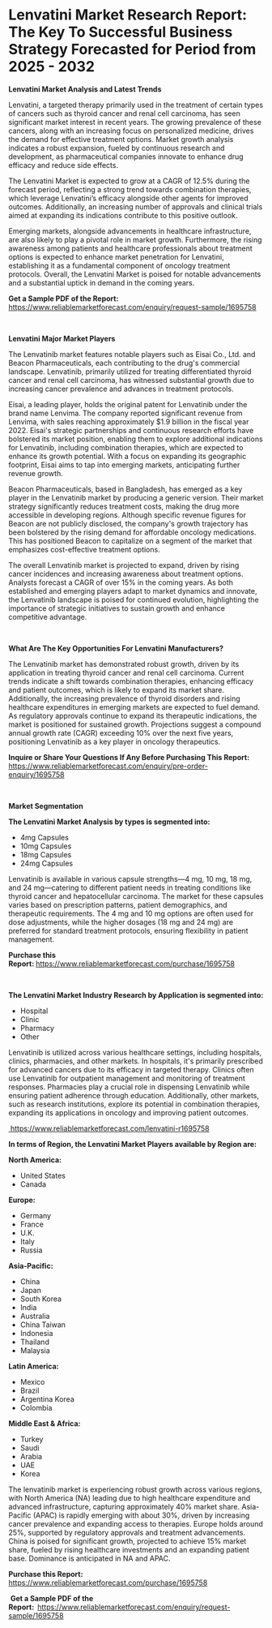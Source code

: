 <p><h1>Lenvatini Market Research Report: The Key To Successful Business Strategy Forecasted for Period from 2025 - 2032</h1></p><p><strong>Lenvatini Market Analysis and Latest Trends</strong></p>
<p><p>Lenvatini, a targeted therapy primarily used in the treatment of certain types of cancers such as thyroid cancer and renal cell carcinoma, has seen significant market interest in recent years. The growing prevalence of these cancers, along with an increasing focus on personalized medicine, drives the demand for effective treatment options. Market growth analysis indicates a robust expansion, fueled by continuous research and development, as pharmaceutical companies innovate to enhance drug efficacy and reduce side effects. </p><p>The Lenvatini Market is expected to grow at a CAGR of 12.5% during the forecast period, reflecting a strong trend towards combination therapies, which leverage Lenvatini’s efficacy alongside other agents for improved outcomes. Additionally, an increasing number of approvals and clinical trials aimed at expanding its indications contribute to this positive outlook. </p><p>Emerging markets, alongside advancements in healthcare infrastructure, are also likely to play a pivotal role in market growth. Furthermore, the rising awareness among patients and healthcare professionals about treatment options is expected to enhance market penetration for Lenvatini, establishing it as a fundamental component of oncology treatment protocols. Overall, the Lenvatini Market is poised for notable advancements and a substantial uptick in demand in the coming years.</p></p>
<p><strong>Get a Sample PDF of the Report:&nbsp;</strong> <a href="https://www.reliablemarketforecast.com/enquiry/request-sample/1695758?utm_campaign=3249&utm_medium=2&utm_source=Github&utm_content=ia&utm_term=19042025&utm_id=lenvatini">https://www.reliablemarketforecast.com/enquiry/request-sample/1695758</a></p>
<p>&nbsp;</p>
<p><strong>Lenvatini Major Market Players</strong></p>
<p><p>The Lenvatinib market features notable players such as Eisai Co., Ltd. and Beacon Pharmaceuticals, each contributing to the drug's commercial landscape. Lenvatinib, primarily utilized for treating differentiated thyroid cancer and renal cell carcinoma, has witnessed substantial growth due to increasing cancer prevalence and advances in treatment protocols.</p><p>Eisai, a leading player, holds the original patent for Lenvatinib under the brand name Lenvima. The company reported significant revenue from Lenvima, with sales reaching approximately $1.9 billion in the fiscal year 2022. Eisai's strategic partnerships and continuous research efforts have bolstered its market position, enabling them to explore additional indications for Lenvatinib, including combination therapies, which are expected to enhance its growth potential. With a focus on expanding its geographic footprint, Eisai aims to tap into emerging markets, anticipating further revenue growth.</p><p>Beacon Pharmaceuticals, based in Bangladesh, has emerged as a key player in the Lenvatinib market by producing a generic version. Their market strategy significantly reduces treatment costs, making the drug more accessible in developing regions. Although specific revenue figures for Beacon are not publicly disclosed, the company's growth trajectory has been bolstered by the rising demand for affordable oncology medications. This has positioned Beacon to capitalize on a segment of the market that emphasizes cost-effective treatment options.</p><p>The overall Lenvatinib market is projected to expand, driven by rising cancer incidences and increasing awareness about treatment options. Analysts forecast a CAGR of over 15% in the coming years. As both established and emerging players adapt to market dynamics and innovate, the Lenvatinib landscape is poised for continued evolution, highlighting the importance of strategic initiatives to sustain growth and enhance competitive advantage.</p></p>
<p>&nbsp;</p>
<p><strong>What Are The Key Opportunities For Lenvatini Manufacturers?</strong></p>
<p><p>The Lenvatinib market has demonstrated robust growth, driven by its application in treating thyroid cancer and renal cell carcinoma. Current trends indicate a shift towards combination therapies, enhancing efficacy and patient outcomes, which is likely to expand its market share. Additionally, the increasing prevalence of thyroid disorders and rising healthcare expenditures in emerging markets are expected to fuel demand. As regulatory approvals continue to expand its therapeutic indications, the market is positioned for sustained growth. Projections suggest a compound annual growth rate (CAGR) exceeding 10% over the next five years, positioning Lenvatinib as a key player in oncology therapeutics.</p></p>
<p><strong>Inquire or Share Your Questions If Any Before Purchasing This Report:</strong> <a href="https://www.reliablemarketforecast.com/enquiry/pre-order-enquiry/1695758?utm_campaign=3249&utm_medium=2&utm_source=Github&utm_content=ia&utm_term=19042025&utm_id=lenvatini">https://www.reliablemarketforecast.com/enquiry/pre-order-enquiry/1695758</a></p>
<p>&nbsp;</p>
<p><strong>Market Segmentation</strong></p>
<p><strong>The Lenvatini Market Analysis by types is segmented into:</strong></p>
<p><ul><li>4mg Capsules</li><li>10mg Capsules</li><li>18mg Capsules</li><li>24mg Capsules</li></ul></p>
<p><p>Lenvatinib is available in various capsule strengths—4 mg, 10 mg, 18 mg, and 24 mg—catering to different patient needs in treating conditions like thyroid cancer and hepatocellular carcinoma. The market for these capsules varies based on prescription patterns, patient demographics, and therapeutic requirements. The 4 mg and 10 mg options are often used for dose adjustments, while the higher dosages (18 mg and 24 mg) are preferred for standard treatment protocols, ensuring flexibility in patient management.</p></p>
<p><strong>Purchase this Report:&nbsp;</strong><a href="https://www.reliablemarketforecast.com/purchase/1695758?utm_campaign=3249&utm_medium=2&utm_source=Github&utm_content=ia&utm_term=19042025&utm_id=lenvatini">https://www.reliablemarketforecast.com/purchase/1695758</a></p>
<p>&nbsp;</p>
<p><strong>The Lenvatini Market Industry Research by Application is segmented into:</strong></p>
<p><ul><li>Hospital</li><li>Clinic</li><li>Pharmacy</li><li>Other</li></ul></p>
<p><p>Lenvatinib is utilized across various healthcare settings, including hospitals, clinics, pharmacies, and other markets. In hospitals, it's primarily prescribed for advanced cancers due to its efficacy in targeted therapy. Clinics often use Lenvatinib for outpatient management and monitoring of treatment responses. Pharmacies play a crucial role in dispensing Lenvatinib while ensuring patient adherence through education. Additionally, other markets, such as research institutions, explore its potential in combination therapies, expanding its applications in oncology and improving patient outcomes.</p></p>
<p><a href="https://www.reliablemarketforecast.com/lenvatini-r1695758?utm_campaign=3249&utm_medium=2&utm_source=Github&utm_content=ia&utm_term=19042025&utm_id=lenvatini">&nbsp;https://www.reliablemarketforecast.com/lenvatini-r1695758</a></p>
<p><strong>In terms of Region, the Lenvatini Market Players available by Region are:</strong></p>
<p>
    <p> <strong> North America: </strong>
        <ul>
            <li>United States</li>
            <li>Canada</li>
        </ul>
        </p> 
    <p> <strong> Europe: </strong>
        <ul>
            <li>Germany</li>
            <li>France</li>
            <li>U.K.</li>
            <li>Italy</li>
            <li>Russia</li>
        </ul>
        </p> 
    <p> <strong> Asia-Pacific: </strong>
        <ul>
            <li>China</li>
            <li>Japan</li>
            <li>South Korea</li>
            <li>India</li>
            <li>Australia</li>
            <li>China Taiwan</li>
            <li>Indonesia</li>
            <li>Thailand</li>
            <li>Malaysia</li>
        </ul>
        </p> 
    <p> <strong> Latin America: </strong>
        <ul>
            <li>Mexico</li>
            <li>Brazil</li>
            <li>Argentina Korea</li>
            <li>Colombia</li>
        </ul>
        </p> 
    <p> <strong> Middle East & Africa: </strong>
        <ul>
            <li>Turkey</li>
            <li>Saudi</li>
            <li>Arabia</li>
            <li>UAE</li>
            <li>Korea</li>
        </ul>
    </p>
    </p>
<p><p>The lenvatinib market is experiencing robust growth across various regions, with North America (NA) leading due to high healthcare expenditure and advanced infrastructure, capturing approximately 40% market share. Asia-Pacific (APAC) is rapidly emerging with about 30%, driven by increasing cancer prevalence and expanding access to therapies. Europe holds around 25%, supported by regulatory approvals and treatment advancements. China is poised for significant growth, projected to achieve 15% market share, fueled by rising healthcare investments and an expanding patient base. Dominance is anticipated in NA and APAC.</p></p>
<p><strong>Purchase this Report: </strong><a href="https://www.reliablemarketforecast.com/purchase/1695758?utm_campaign=3249&utm_medium=2&utm_source=Github&utm_content=ia&utm_term=19042025&utm_id=lenvatini">https://www.reliablemarketforecast.com/purchase/1695758</a></p>
<p>&nbsp;<strong>Get a Sample PDF of the Report:&nbsp;&nbsp;</strong><a href="https://www.reliablemarketforecast.com/enquiry/request-sample/1695758?utm_campaign=3249&utm_medium=2&utm_source=Github&utm_content=ia&utm_term=19042025&utm_id=lenvatini">https://www.reliablemarketforecast.com/enquiry/request-sample/1695758</a></p>
<p><strong></strong></p>
<p><p></p><p></p><p></p></p>